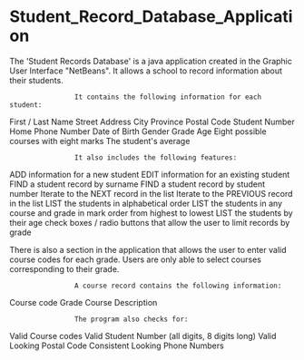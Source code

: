 # Student_Record_Database_Application
The 'Student Records Database' is a java application created in the Graphic User Interface "NetBeans".
It allows a school to record information about their students.

                    It contains the following information for each student: 

First  / Last Name
Street Address
City
Province
Postal Code
Student Number
Home Phone Number
Date of Birth
Gender
Grade
Age
Eight possible courses with eight marks
The student's average

                    It also includes the following features:

ADD information for a new student
EDIT information for an existing student
FIND a student record by surname
FIND a student record by student number
Iterate to the NEXT record in the list
Iterate to the PREVIOUS record in the list
LIST the students in alphabetical order
LIST the students in any course and grade in mark order from highest to lowest
LIST the students by their age
check boxes / radio buttons that allow the user to limit records by grade

There is also a section in the application that allows the user to enter valid course codes for each grade.
Users are only able to select courses corresponding to their grade. 

                    A course record contains the following information:
Course code
Grade
Course Description

                    The program also checks for: 
                    
Valid Course codes
Valid Student Number (all digits, 8 digits long)
Valid Looking Postal Code
Consistent Looking Phone Numbers
